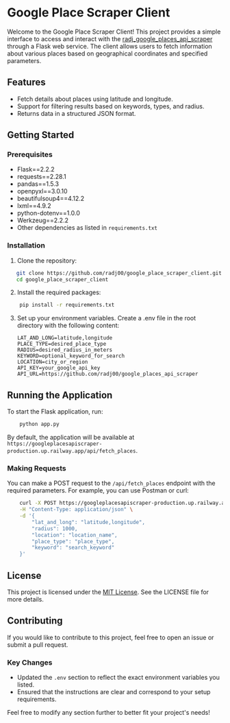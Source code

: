 # Google Place Scraper Client

Welcome to the Google Place Scraper Client! This project provides a simple interface to access and interact with the [radj_google_places_api_scraper](https://github.com/radj00/google_places_api_scraper) through a Flask web service. The client allows users to fetch information about various places based on geographical coordinates and specified parameters.

## Features

- Fetch details about places using latitude and longitude.
- Support for filtering results based on keywords, types, and radius.
- Returns data in a structured JSON format.

## Getting Started

### Prerequisites

- Flask==2.2.2
- requests==2.28.1
- pandas==1.5.3
- openpyxl==3.0.10
- beautifulsoup4==4.12.2
- lxml==4.9.2
- python-dotenv==1.0.0
- Werkzeug==2.2.2
- Other dependencies as listed in `requirements.txt`

### Installation

1. Clone the repository:

```bash
   git clone https://github.com/radj00/google_place_scraper_client.git
   cd google_place_scraper_client
```

2. Install the required packages:

```bash
    pip install -r requirements.txt
```

3. Set up your environment variables. Create a .env file in the root directory with the following content:

    ```
    LAT_AND_LONG=latitude,longitude
    PLACE_TYPE=desired_place_type
    RADIUS=desired_radius_in_meters
    KEYWORD=optional_keyword_for_search
    LOCATION=city_or_region
    API_KEY=your_google_api_key
    API_URL=https://github.com/radj00/google_places_api_scraper
    ```

## Running the Application
To start the Flask application, run:

```bash
    python app.py
```

By default, the application will be available at `https://googleplacesapiscraper-production.up.railway.app/api/fetch_places`.

### Making Requests

You can make a POST request to the `/api/fetch_places` endpoint with the required parameters. For example, you can use Postman or curl:

```bash
    curl -X POST https://googleplacesapiscraper-production.up.railway.app/api/fetch_places/ \
    -H "Content-Type: application/json" \
    -d '{
        "lat_and_long": "latitude,longitude",
        "radius": 1000,
        "location": "location_name",
        "place_type": "place_type",
        "keyword": "search_keyword"
    }'
```

## License
This project is licensed under the [MIT License](https://opensource.org/licenses/MIT). See the LICENSE file for more details.

## Contributing
If you would like to contribute to this project, feel free to open an issue or submit a pull request.

### Key Changes
- Updated the `.env` section to reflect the exact environment variables you listed.
- Ensured that the instructions are clear and correspond to your setup requirements.

Feel free to modify any section further to better fit your project's needs!
